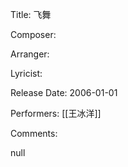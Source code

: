 Title: 飞舞
  
Composer: 
  
Arranger: 

Lyricist: 

Release Date: 2006-01-01

Performers: [[王冰洋]]

Comments:

null

